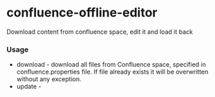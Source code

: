 confluence-offline-editor
=========================

Download content from confluence space, edit it and load it back

### Usage

* download - download all files from Confluence space, specified in confluence.properties file. If file already exists it will be overwritten without any exception.
* update -
